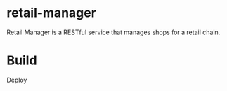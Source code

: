 # retail-manager

Retail Manager is a RESTful service that manages shops for a retail chain.  

# Build




Deploy